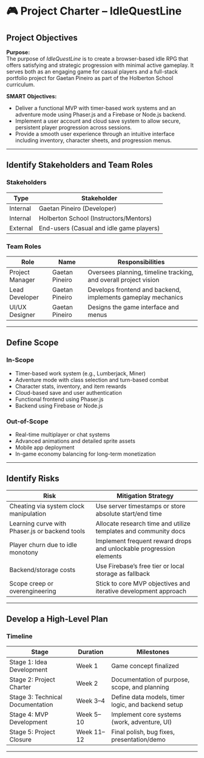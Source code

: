 # 🎮 Project Charter – IdleQuestLine

## Project Objectives

**Purpose:**  
The purpose of *IdleQuestLine* is to create a browser-based idle RPG that offers satisfying and strategic progression with minimal active gameplay. It serves both as an engaging game for casual players and a full-stack portfolio project for Gaetan Pineiro as part of the Holberton School curriculum.

**SMART Objectives:**
- Deliver a functional MVP with timer-based work systems and an adventure mode using Phaser.js and a Firebase or Node.js backend.
- Implement a user account and cloud save system to allow secure, persistent player progression across sessions.
- Provide a smooth user experience through an intuitive interface including inventory, character sheets, and progression menus.

---

## Identify Stakeholders and Team Roles

### Stakeholders

| Type      | Stakeholder                              |
|-----------|------------------------------------------|
| Internal  | Gaetan Pineiro (Developer)               |
| Internal  | Holberton School (Instructors/Mentors)   |
| External  | End-users (Casual and idle game players) |

### Team Roles

| Role            | Name            | Responsibilities                                                  |
|-----------------|-----------------|-------------------------------------------------------------------|
| Project Manager | Gaetan Pineiro  | Oversees planning, timeline tracking, and overall project vision |
| Lead Developer  | Gaetan Pineiro  | Develops frontend and backend, implements gameplay mechanics     |
| UI/UX Designer  | Gaetan Pineiro  | Designs the game interface and menus                             |

---

## Define Scope

### In-Scope
- Timer-based work system (e.g., Lumberjack, Miner)
- Adventure mode with class selection and turn-based combat
- Character stats, inventory, and item rewards
- Cloud-based save and user authentication
- Functional frontend using Phaser.js
- Backend using Firebase or Node.js

### Out-of-Scope
- Real-time multiplayer or chat systems
- Advanced animations and detailed sprite assets
- Mobile app deployment
- In-game economy balancing for long-term monetization

---

## Identify Risks

| Risk                                          | Mitigation Strategy                                                  |
|-----------------------------------------------|-----------------------------------------------------------------------|
| Cheating via system clock manipulation        | Use server timestamps or store absolute start/end time               |
| Learning curve with Phaser.js or backend tools| Allocate research time and utilize templates and community docs      |
| Player churn due to idle monotony             | Implement frequent reward drops and unlockable progression elements  |
| Backend/storage costs                         | Use Firebase’s free tier or local storage as fallback                |
| Scope creep or overengineering                | Stick to core MVP objectives and iterative development approach      |

---

## Develop a High-Level Plan

### Timeline

| Stage                          | Duration       | Milestones                                           |
|--------------------------------|----------------|------------------------------------------------------|
| Stage 1: Idea Development      | Week 1         | Game concept finalized                               |
| Stage 2: Project Charter       | Week 2         | Documentation of purpose, scope, and planning        |
| Stage 3: Technical Documentation| Week 3–4       | Define data models, timer logic, and backend setup   |
| Stage 4: MVP Development       | Week 5–10      | Implement core systems (work, adventure, UI)         |
| Stage 5: Project Closure       | Week 11–12     | Final polish, bug fixes, presentation/demo           |

---